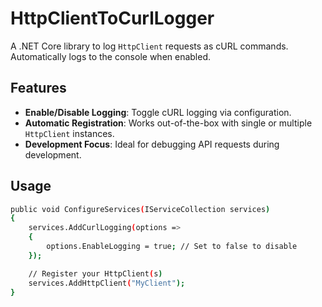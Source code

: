 # HttpClientToCurlLogger

A .NET Core library to log `HttpClient` requests as cURL commands. Automatically logs to the console when enabled.

## Features

- **Enable/Disable Logging**: Toggle cURL logging via configuration.
- **Automatic Registration**: Works out-of-the-box with single or multiple `HttpClient` instances.
- **Development Focus**: Ideal for debugging API requests during development.



## Usage

```bash
public void ConfigureServices(IServiceCollection services)
{
    services.AddCurlLogging(options =>
    {
        options.EnableLogging = true; // Set to false to disable
    });

    // Register your HttpClient(s)
    services.AddHttpClient("MyClient");
}

